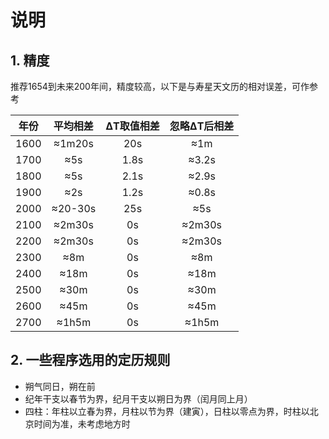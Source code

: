 # 说明

## 1. 精度

推荐1654到未来200年间，精度较高，以下是与寿星天文历的相对误差，可作参考

| 年份 | 平均相差 | ΔT取值相差 | 忽略ΔT后相差 |
|------|:--------:|:----------:|:------------:|
| 1600 |  ≈1m20s  | 20s        |≈1m           |
| 1700 |  ≈5s     | 1.8s       |≈3.2s         |
| 1800 |  ≈5s     | 2.1s       |≈2.9s         |
| 1900 |  ≈2s     | 1.2s       |≈0.8s         |
| 2000 |  ≈20-30s | 25s        |≈5s           |
| 2100 |  ≈2m30s  | 0s         |≈2m30s        |
| 2200 |  ≈2m30s  | 0s         |≈2m30s        |
| 2300 |  ≈8m     | 0s         |≈8m           |
| 2400 |  ≈18m    | 0s         |≈18m          |
| 2500 |  ≈30m    | 0s         |≈30m          |
| 2600 |  ≈45m    | 0s         |≈45m          |
| 2700 |  ≈1h5m   | 0s         |≈1h5m         |

## 2. 一些程序选用的定历规则

- 朔气同日，朔在前
- 纪年干支以春节为界，纪月干支以朔日为界（闰月同上月）
- 四柱：年柱以立春为界，月柱以节为界（建寅），日柱以零点为界，时柱以北京时间为准，未考虑地方时

